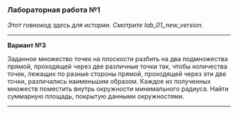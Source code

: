 ### Лабораторная работа №1

*Этот говнокод здесь для истории. Смотрите lab_01_new_version.* 

---

**Вариант №3**

Заданное множество точек на плоскости разбить на два подмножества прямой,
проходящей через две различные точки так, чтобы количества точек, лежащих по
разные стороны прямой, проходящей через эти две точки, различались наименьшим
образом. Каждое из полученных множеств поместить внутрь окружности минимального
радиуса. Найти суммарную площадь, покрытую данными окружностями.

---
